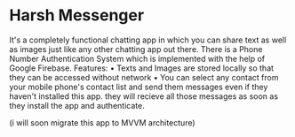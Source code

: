 # Harsh Messenger
It's a completely functional chatting app in which you can share text as well as images just like any other chatting app out there. There is a Phone Number Authentication System which is implemented with the help of Google Firebase.
Features:
  • Texts and Images are stored locally so that they can be accessed without network
  • You can select any contact from your mobile phone's contact list and send them messages even if they haven't installed this app. they will recieve all those      messages as soon as they install the app and authenticate.
  
(i will soon migrate this app to MVVM architecture)
